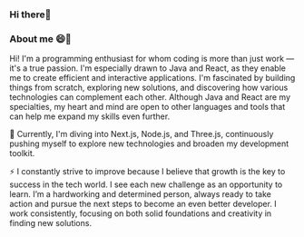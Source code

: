 ### Hi there👋

### About me 😄🤔
Hi! I'm a programming enthusiast for whom coding is more than just work — it's a true passion. 
I'm especially drawn to Java and React, as they enable me to create efficient and interactive applications. 
I'm fascinated by building things from scratch, exploring new solutions, and discovering how various technologies can complement each other. 
Although Java and React are my specialties, my heart and mind are open to other languages and tools that can help me expand my skills even further.

🌱 Currently, I'm diving into Next.js, Node.js, and Three.js, continuously pushing myself to explore new technologies and broaden my development toolkit.

⚡ I constantly strive to improve because I believe that growth is the key to success in the tech world. 
I see each new challenge as an opportunity to learn. 
I’m a hardworking and determined person, always ready to take action and pursue the next steps to become an even better developer. 
I work consistently, focusing on both solid foundations and creativity in finding new solutions.



<!--
**Myszczur/Myszczur** is a ✨ _special_ ✨ repository because its `README.md` (this file) appears on your GitHub profile.

Here are some ideas to get you started:

- 🔭 I’m currently working on ...
- 🌱 I’m currently learning ...
- 👯 I’m looking to collaborate on ...
- 🤔 I’m looking for help with ...
- 💬 Ask me about ...
- 📫 How to reach me: ...
- 😄 Pronouns: ...
- ⚡ Fun fact: ...
-->
